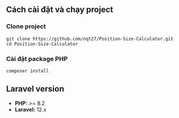 ## Cách cài đặt và chạy project

### Clone project
    git clone https://github.com/nqt27/Position-Size-Calculator.git
    cd Position-Size-Calculator
### Cài đặt package PHP
    composer install

##  Laravel version

- **PHP:** >= 8.2  
- **Laravel:** 12.x  